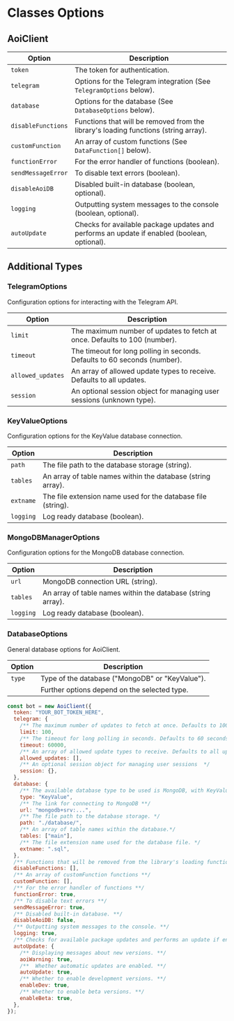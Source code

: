 # Classes Options

## AoiClient

| Option                  | Description                                                                          |
| ----------------------- | ------------------------------------------------------------------------------------ |
| `token`                 | The token for authentication.                                                       |
| `telegram`              | Options for the Telegram integration (See `TelegramOptions` below).                  |
| `database`              | Options for the database (See `DatabaseOptions` below).                              |
| `disableFunctions`      | Functions that will be removed from the library's loading functions (string array). |
| `customFunction`        | An array of custom functions (See `DataFunction[]` below).                            |
| `functionError`         | For the error handler of functions (boolean).                                       |
| `sendMessageError`      | To disable text errors (boolean).                                                   |
| `disableAoiDB`          | Disabled built-in database (boolean, optional).                                      |
| `logging`               | Outputting system messages to the console (boolean, optional).                       |
| `autoUpdate`            | Checks for available package updates and performs an update if enabled (boolean, optional). |

## Additional Types

### TelegramOptions

Configuration options for interacting with the Telegram API.

| Option            | Description                                                                   |
| ----------------- | ----------------------------------------------------------------------------- |
| `limit`           | The maximum number of updates to fetch at once. Defaults to 100 (number).      |
| `timeout`         | The timeout for long polling in seconds. Defaults to 60 seconds (number).      |
| `allowed_updates` | An array of allowed update types to receive. Defaults to all updates.          |
| `session`         | An optional session object for managing user sessions (unknown type).          |

### KeyValueOptions

Configuration options for the KeyValue database connection.

| Option      | Description                                  |
| ----------- | -------------------------------------------- |
| `path`      | The file path to the database storage (string).|
| `tables`    | An array of table names within the database (string array). |
| `extname`   | The file extension name used for the database file (string). |
| `logging`   | Log ready database (boolean).                 |

### MongoDBManagerOptions

Configuration options for the MongoDB database connection.

| Option      | Description                                  |
| ----------- | -------------------------------------------- |
| `url`       | MongoDB connection URL (string).              |
| `tables`    | An array of table names within the database (string array). |
| `logging`   | Log ready database (boolean).                 |

### DatabaseOptions

General database options for AoiClient.

| Option      | Description                                  |
| ----------- | -------------------------------------------- |
| `type`      | Type of the database ("MongoDB" or "KeyValue").|
|            | Further options depend on the selected type.  |

```js
const bot = new AoiClient({
  token: "YOUR_BOT_TOKEN_HERE",
  telegram: {
    /** The maximum number of updates to fetch at once. Defaults to 100. */
    limit: 100,
    /** The timeout for long polling in seconds. Defaults to 60 seconds. */
    timeout: 60000,
    /** An array of allowed update types to receive. Defaults to all updates. */
    allowed_updates: [],
    /** An optional session object for managing user sessions  */
    session: {},
  },
  database: {
    /** The available database type to be used is MongoDB, with KeyValue as the default **/
    type: "KeyValue",
    /** The link for connecting to MongoDB **/
    url: "mongodb+srv:...",
    /** The file path to the database storage. */
    path: "./database/",
    /** An array of table names within the database.*/
    tables: ["main"],
    /** The file extension name used for the database file. */
    extname: ".sql",
  },
  /** Functions that will be removed from the library's loading functions. **/
  disableFunctions: [],
  /** An array of customFunction functions **/
  customFunction: [],
  /** For the error handler of functions **/
  functionError: true,
  /** To disable text errors **/
  sendMessageError: true,
  /** Disabled built-in database. **/
  disableAoiDB: false,
  /** Outputting system messages to the console. **/
  logging: true,
  /** Checks for available package updates and performs an update if enabled (beta) **/
  autoUpdate: {
    /** Displaying messages about new versions. **/
    aoiWarning: true,
    /**  Whether automatic updates are enabled. **/
    autoUpdate: true,
    /** Whether to enable development versions. **/
    enableDev: true,
    /** Whether to enable beta versions. **/
    enableBeta: true,
  },
});
```